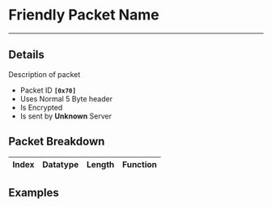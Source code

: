 # Friendly Packet Name #

---


## Details ##

Description of packet
  * Packet ID **`[0x70]`**
  * Uses Normal 5 Byte header
  * Is Encrypted
  * Is sent by **Unknown** Server

## Packet Breakdown ##
| Index | Datatype | Length | Function |
|:------|:---------|:-------|:---------|

## Examples ##